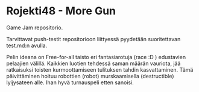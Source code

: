 # Rojekti48 - More Gun

Game Jam repositorio.

Tarvittavat push-testit repositorioon liittyessä pyydetään suoritettavan test.md:n avulla.

Pelin ideana on Free-for-all taisto eri fantasiarotuja (race :D ) edustavien pelaajien välillä. Kaikkien luotien tehdessä saman määrän vauriota, jää ratkaisuksi toisten kurmoottamiseen tulituksen tahdin kasvattaminen. Tämä päivittäminen hoituu robottien (robot) murskaamisella (destructible) lyijysateen alle. Ihan hyvä turnauspeli etten sanoisi.
